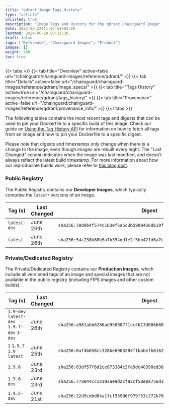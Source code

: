 ```yaml
---
title: "qdrant Image Tags History"
type: "article"
unlisted: true
description: "Image Tags and History for the qdrant Chainguard Image"
date: 2023-06-22T11:07:52+02:00
lastmod: 2024-06-28 00:31:38
draft: false
tags: ["Reference", "Chainguard Images", "Product"]
images: []
weight: 700
toc: true
---
```


{{< tabs >}}
{{< tab title="Overview" active=false url="/chainguard/chainguard-images/reference/qdrant/" >}}
{{< tab title="Details" active=false url="/chainguard/chainguard-images/reference/qdrant/image_specs/" >}}
{{< tab title="Tags History" active=true url="/chainguard/chainguard-images/reference/qdrant/tags_history/" >}}
{{< tab title="Provenance" active=false url="/chainguard/chainguard-images/reference/qdrant/provenance_info/" >}}
{{</ tabs >}}

The following tables contains the most recent tags and digests that can be used to pin your Dockerfile to a specific build of this image. Check our guide on [Using the Tag History API](/chainguard/chainguard-images/using-the-tag-history-api/) for information on how to fetch all tags from an image and how to pin your Dockerfile to a specific digest.

Please note that digests and timestamps only change when there is a change to the image, even though images are rebuilt every night. The "Last Changed" column indicates when the image was last modified, and doesn't always reflect the latest build timestamp. For more information about how our reproducible builds work, please refer to [this blog post](https://www.chainguard.dev/unchained/reproducing-chainguards-reproducible-image-builds).

### Public Registry
The Public Registry contains our **Developer Images**, which typically comprise the `latest*` versions of an image.

| Tag (s)       | Last Changed | Digest                                                                    |
|---------------|--------------|---------------------------------------------------------------------------|
|  `latest-dev` | June 26th    | `sha256:70d9b4f574c163ef5a5c3b5909456d619f1cf8b7c32b4166bdb774852072b299` |
|  `latest`     | June 26th    | `sha256:54c238b88b5a7b354dd1e2f5bb421d6a7c60f516f876690707c4f686586a2da2` |


### Private/Dedicated Registry
The Private/Dedicated Registry contains our **Production Images**, which include all versioned tags of an image and special images that are not available in the public registry (including FIPS images and other custom builds).

| Tag (s)                                     | Last Changed | Digest                                                                    |
|---------------------------------------------|--------------|---------------------------------------------------------------------------|
|  `1.9-dev` `latest-dev` `1.9.7-dev` `1-dev` | June 26th    | `sha256:a981abb6286ad950987f1cc4613d80668021e4ea62d4562bf69c714279a61997` |
|  `1` `1.9.7` `1.9` `latest`                 | June 25th    | `sha256:0af4b658cc328be6963284f1babefb6162a30a9ee93132995890ff2ac5e2b2e2` |
|  `1.9.6`                                    | June 23rd    | `sha256:83df57f6d2ce873384c3fa9dc40390ed38c8ecb58845279394fb3174f7d050dd` |
|  `1.9.6-dev`                                | June 23rd    | `sha256:773044cc13193ae9d2cf82cf58e0a756d338bd1982a0093c2165663950c2957c` |
|  `1.9.5-dev`                                | June 21st    | `sha256:22d9cdbd04a1fcf53906f979f53c272b70a5557cd3e6e3853f0f805051fcad59` |

